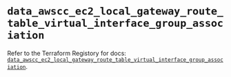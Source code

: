 # `data_awscc_ec2_local_gateway_route_table_virtual_interface_group_association`

Refer to the Terraform Registory for docs: [`data_awscc_ec2_local_gateway_route_table_virtual_interface_group_association`](https://registry.terraform.io/providers/hashicorp/awscc/0.70.0/docs/data-sources/ec2_local_gateway_route_table_virtual_interface_group_association).
